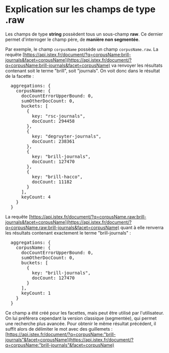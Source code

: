 # Explication sur les champs de type .raw

Les champs de type **string** possèdent tous un sous-champ **raw**. Ce dernier permet d'interroger le champ père, de **manière non segmentée**. 

Par exemple, le champ ``corpusName`` possède un champ ``corpusName.raw``. La requête [https://api.istex.fr/document/?q=corpusName:brill-journals&facet=corpusName](https://api.istex.fr/document/?q=corpusName:brill-journals&facet=corpusName) va renvoyer les résultats contenant soit le terme "brill", soit "journals". On voit donc dans le résultat de la facette :

<pre class="json">
  aggregations: {
    corpusName: {
      docCountErrorUpperBound: 0,
      sumOtherDocCount: 0,
      buckets: [
        {
          key: "rsc-journals",
          docCount: 294458
        },
        {
          key: "degruyter-journals",
          docCount: 238361
        },
        {
          key: "brill-journals",
          docCount: 127470
        },
        {
          key: "brill-hacco",
          docCount: 11182
        }
      ],
      keyCount: 4
    }
  }
</pre>

La requête [https://api.istex.fr/document/?q=corpusName.raw:brill-journals&facet=corpusName](https://api.istex.fr/document/?q=corpusName.raw:brill-journals&facet=corpusName) quant à elle renverra les résultats contenant exactement le terme "brill-journals" :

<pre class="json">
  aggregations: {
    corpusName: {
      docCountErrorUpperBound: 0,
      sumOtherDocCount: 0,
      buckets: [
        {
          key: "brill-journals",
          docCount: 127470
        }
      ],
      keyCount: 1
    }
  }
</pre>

Ce champ a été créé pour les facettes, mais peut être utilisé par l'utilisateur. On lui préférera cependant la version classique (segmentée), qui permet une recherche plus avancée. Pour obtenir le même résultat précédent, il suffit alors de délimiter le mot avec des guillemets : [https://api.istex.fr/document/?q=corpusName:"brill-journals"&facet=corpusName](https://api.istex.fr/document/?q=corpusName:"brill-journals"&facet=corpusName)

